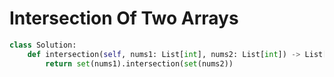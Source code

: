 # Intersection Of Two Arrays
```python
class Solution:
    def intersection(self, nums1: List[int], nums2: List[int]) -> List[int]:
        return set(nums1).intersection(set(nums2))
```
